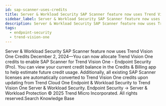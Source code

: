 ```yaml
---
id: sap-scanner-uses-credits
title: Server & Workload Security SAP Scanner feature now uses Trend Vision One Credits
sidebar_label: Server & Workload Security SAP Scanner feature now uses Trend Vision One Credits
description: Server & Workload Security SAP Scanner feature now uses Trend Vision One Credits
tags:
  - endpoint-security
  - trend-vision-one
---
```


 Server & Workload Security SAP Scanner feature now uses Trend Vision One Credits December 2, 2024—You can now allocate Trend Vision One credits to enable SAP Scanner for Trend Vision One - Endpoint Security (Pro). You can view your current credit balance in the Credits & Billing app to help estimate future credit usage. Additionally, all existing SAP Scanner licenses are automatically converted to Trend Vision One credits upon updating from Trend Cloud One Endpoint & Workload Security to Trend Vision One Server & Workload Security. Endpoint Security → Server & Workload Protection © 2025 Trend Micro Incorporated. All rights reserved.Search Knowledge Base